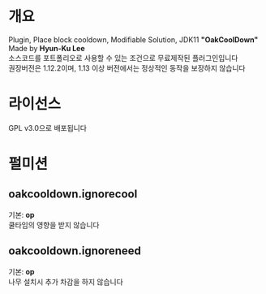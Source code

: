 # 개요
Plugin, Place block cooldown, Modifiable Solution, JDK11 **"OakCoolDown"**<br>
Made by **Hyun-Ku Lee**<br>
소스코드를 포트폴리오로 사용할 수 있는 조건으로 무료제작된 플러그인입니다<br>
권장버전은 1.12.2이며, 1.13 이상 버전에서는 정상적인 동작을 보장하지 않습니다
# 라이선스
GPL v3.0으로 배포됩니다
# 펄미션
## oakcooldown.ignorecool
기본: **op**<br>
쿨타임의 영향을 받지 않습니다
## oakcooldown.ignoreneed
기본: **op**<br>
나무 설치시 추가 차감을 하지 않습니다

